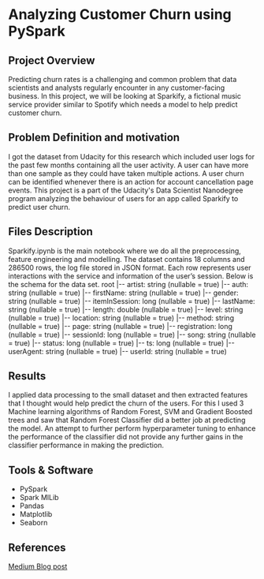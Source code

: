 # Analyzing Customer Churn using PySpark
## Project Overview
Predicting churn rates is a challenging and common problem that data scientists and analysts regularly encounter in any customer-facing business.
In this project, we will be looking at Sparkify, a fictional music service provider similar to Spotify which needs a model to help predict customer churn.

## Problem Definition and motivation
I got the dataset from Udacity for this research which included user logs for the past few months containing all the user activity. A user can have more than one sample as they could have taken multiple actions. A user churn can be identified whenever there is an action for account cancellation page events.
This project is a part of the Udacity's Data Scientist Nanodegree program analyzing the behaviour of users for an app called Sparkify to predict user churn.

## Files Description
Sparkify.ipynb is the main notebook where we do all the preprocessing, feature engineering and modelling. 
The dataset contains 18 columns and 286500 rows, the log file stored in JSON format. Each row represents user interactions with the service and information of the user’s session. Below is the schema for the data set.
root
 |-- artist: string (nullable = true)
 |-- auth: string (nullable = true)
 |-- firstName: string (nullable = true)
 |-- gender: string (nullable = true)
 |-- itemInSession: long (nullable = true)
 |-- lastName: string (nullable = true)
 |-- length: double (nullable = true)
 |-- level: string (nullable = true)
 |-- location: string (nullable = true)
 |-- method: string (nullable = true)
 |-- page: string (nullable = true)
 |-- registration: long (nullable = true)
 |-- sessionId: long (nullable = true)
 |-- song: string (nullable = true)
 |-- status: long (nullable = true)
 |-- ts: long (nullable = true)
 |-- userAgent: string (nullable = true)
 |-- userId: string (nullable = true)
 
 

## Results 
I applied data processing to the small dataset and then extracted features that I thought would help predict the churn of the users. For this I used 3 Machine learning algorithms of Random Forest, SVM and Gradient Boosted trees and saw that Random Forest Classifier did a better job at predicting the model. An attempt to further perform hyperparameter tuning to enhance the performance of the classifier did not provide any further gains in the classifier performance in making the prediction.


## Tools & Software
* PySpark
* Spark MlLib
* Pandas
* Matplotlib
* Seaborn

## References
[Medium Blog post](https://capricioussunny.medium.com/analyzing-customer-churn-using-pyspark-abd6a558780f)
